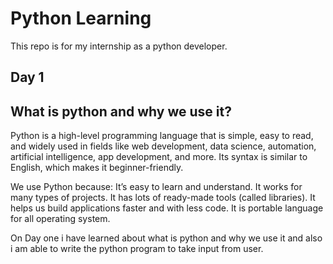 # Python Learning
This repo is for my internship as a python developer.
## Day 1
## What is python and why we use it?
Python is a high-level programming language that is simple, easy to read, and widely used in fields like web development, data science, automation, artificial intelligence, app development, and more. Its syntax is similar to English, which makes it beginner-friendly.

We use Python because:
It’s easy to learn and understand.
It works for many types of projects.
It has lots of ready-made tools (called libraries).
It helps us build applications faster and with less code.
It is portable language for all operating system.

On Day one i have learned about what is python and why we use it and also i am able to write the python program to take input from user.
